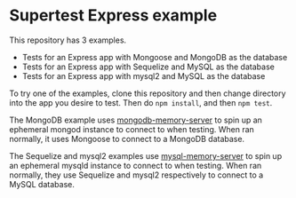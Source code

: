 # Supertest Express example

This repository has 3 examples.
- Tests for an Express app with Mongoose and MongoDB as the database
- Tests for an Express app with Sequelize and MySQL as the database
- Tests for an Express app with mysql2 and MySQL as the database

To try one of the examples, clone this repository and then change directory into the app you desire to test. Then do ```npm install```, and then ```npm test```.

The MongoDB example uses [mongodb-memory-server](https://www.npmjs.com/package/mongodb-memory-server) to spin up an ephemeral mongod instance to connect to when testing. When ran normally, it uses Mongoose to connect to a MongoDB database.

The Sequelize and mysql2 examples use [mysql-memory-server](https://www.npmjs.com/package/mysql-memory-server) to spin up an ephemeral mysqld instance to connect to when testing. When ran normally, they use Sequelize and mysql2 respectively to connect to a MySQL database.
